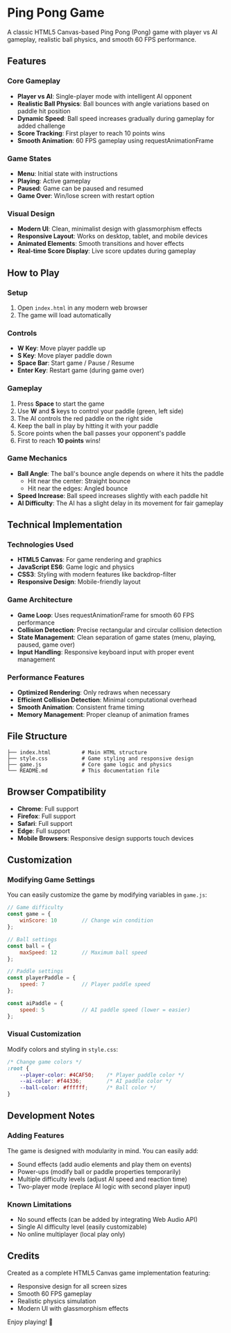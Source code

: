# Ping Pong Game

A classic HTML5 Canvas-based Ping Pong (Pong) game with player vs AI gameplay, realistic ball physics, and smooth 60 FPS performance.

## Features

### Core Gameplay
- **Player vs AI**: Single-player mode with intelligent AI opponent
- **Realistic Ball Physics**: Ball bounces with angle variations based on paddle hit position
- **Dynamic Speed**: Ball speed increases gradually during gameplay for added challenge
- **Score Tracking**: First player to reach 10 points wins
- **Smooth Animation**: 60 FPS gameplay using requestAnimationFrame

### Game States
- **Menu**: Initial state with instructions
- **Playing**: Active gameplay
- **Paused**: Game can be paused and resumed
- **Game Over**: Win/lose screen with restart option

### Visual Design
- **Modern UI**: Clean, minimalist design with glassmorphism effects
- **Responsive Layout**: Works on desktop, tablet, and mobile devices
- **Animated Elements**: Smooth transitions and hover effects
- **Real-time Score Display**: Live score updates during gameplay

## How to Play

### Setup
1. Open `index.html` in any modern web browser
2. The game will load automatically

### Controls
- **W Key**: Move player paddle up
- **S Key**: Move player paddle down
- **Space Bar**: Start game / Pause / Resume
- **Enter Key**: Restart game (during game over)

### Gameplay
1. Press **Space** to start the game
2. Use **W** and **S** keys to control your paddle (green, left side)
3. The AI controls the red paddle on the right side
4. Keep the ball in play by hitting it with your paddle
5. Score points when the ball passes your opponent's paddle
6. First to reach **10 points** wins!

### Game Mechanics
- **Ball Angle**: The ball's bounce angle depends on where it hits the paddle
  - Hit near the center: Straight bounce
  - Hit near the edges: Angled bounce
- **Speed Increase**: Ball speed increases slightly with each paddle hit
- **AI Difficulty**: The AI has a slight delay in its movement for fair gameplay

## Technical Implementation

### Technologies Used
- **HTML5 Canvas**: For game rendering and graphics
- **JavaScript ES6**: Game logic and physics
- **CSS3**: Styling with modern features like backdrop-filter
- **Responsive Design**: Mobile-friendly layout

### Game Architecture
- **Game Loop**: Uses requestAnimationFrame for smooth 60 FPS performance
- **Collision Detection**: Precise rectangular and circular collision detection
- **State Management**: Clean separation of game states (menu, playing, paused, game over)
- **Input Handling**: Responsive keyboard input with proper event management

### Performance Features
- **Optimized Rendering**: Only redraws when necessary
- **Efficient Collision Detection**: Minimal computational overhead
- **Smooth Animation**: Consistent frame timing
- **Memory Management**: Proper cleanup of animation frames

## File Structure

```
├── index.html          # Main HTML structure
├── style.css           # Game styling and responsive design
├── game.js             # Core game logic and physics
└── README.md           # This documentation file
```

## Browser Compatibility

- **Chrome**: Full support
- **Firefox**: Full support
- **Safari**: Full support
- **Edge**: Full support
- **Mobile Browsers**: Responsive design supports touch devices

## Customization

### Modifying Game Settings
You can easily customize the game by modifying variables in `game.js`:

```javascript
// Game difficulty
const game = {
    winScore: 10        // Change win condition
};

// Ball settings
const ball = {
    maxSpeed: 12        // Maximum ball speed
};

// Paddle settings
const playerPaddle = {
    speed: 7            // Player paddle speed
};

const aiPaddle = {
    speed: 5            // AI paddle speed (lower = easier)
};
```

### Visual Customization
Modify colors and styling in `style.css`:

```css
/* Change game colors */
:root {
    --player-color: #4CAF50;    /* Player paddle color */
    --ai-color: #f44336;        /* AI paddle color */
    --ball-color: #ffffff;      /* Ball color */
}
```

## Development Notes

### Adding Features
The game is designed with modularity in mind. You can easily add:
- Sound effects (add audio elements and play them on events)
- Power-ups (modify ball or paddle properties temporarily)
- Multiple difficulty levels (adjust AI speed and reaction time)
- Two-player mode (replace AI logic with second player input)

### Known Limitations
- No sound effects (can be added by integrating Web Audio API)
- Single AI difficulty level (easily customizable)
- No online multiplayer (local play only)

## Credits

Created as a complete HTML5 Canvas game implementation featuring:
- Responsive design for all screen sizes
- Smooth 60 FPS gameplay
- Realistic physics simulation
- Modern UI with glassmorphism effects

Enjoy playing! 🏓